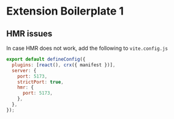 # Extension Boilerplate 1

## HMR issues

In case HMR does not work, add the following to `vite.config.js`

```js
export default defineConfig({
  plugins: [react(), crx({ manifest })],
  server: {
    port: 5173,
    strictPort: true,
    hmr: {
      port: 5173,
    },
  },
});
```
